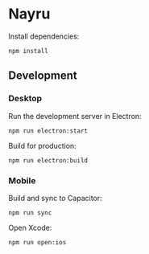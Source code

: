 # Nayru

Install dependencies:
```
npm install
```

## Development

### Desktop

Run the development server in Electron:
```
npm run electron:start
```

Build for production:
```
npm run electron:build
```

### Mobile

Build and sync to Capacitor:

```
npm run sync
```

Open Xcode:
```
npm run open:ios
```